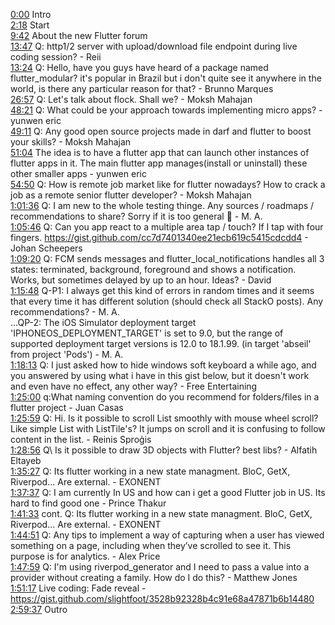 [0:00](https://www.youtube.com/watch?v=txmWGhgPKuU&t=0m00s) Intro  
[2:18](https://www.youtube.com/watch?v=txmWGhgPKuU&t=2m18s) Start  
[9:42](https://www.youtube.com/watch?v=txmWGhgPKuU&t=9m42s) About the new Flutter forum  
[13:47](https://www.youtube.com/watch?v=txmWGhgPKuU&t=13m47s) Q: http1/2 server with upload/download file endpoint during live coding session? - Reii  
[13:24](https://www.youtube.com/watch?v=txmWGhgPKuU&t=13m24s) Q: Hello, have you guys have heard of a package named flutter_modular? it's popular in Brazil but i don't quite see it anywhere in the world, is there any particular reason for that? - Brunno Marques  
[26:57](https://www.youtube.com/watch?v=txmWGhgPKuU&t=26m57s) Q: Let's talk about flock. Shall we? - Moksh Mahajan  
[48:21](https://www.youtube.com/watch?v=txmWGhgPKuU&t=48m21s) Q: What could be your approach towards implementing micro apps? - yunwen eric  
[49:11](https://www.youtube.com/watch?v=txmWGhgPKuU&t=49m11s) Q: Any good open source projects made in darf and flutter to boost your skills? - Moksh Mahajan  
[51:04](https://www.youtube.com/watch?v=txmWGhgPKuU&t=51m04s) The idea is to have a flutter app that can launch other instances of flutter apps in it. The main flutter app manages(install or uninstall) these other smaller apps - yunwen eric  
[54:50](https://www.youtube.com/watch?v=txmWGhgPKuU&t=54m50s) Q: How is remote job market like for flutter nowadays? How to crack a job as a remote senior flutter developer? - Moksh Mahajan  
[1:01:36](https://www.youtube.com/watch?v=txmWGhgPKuU&t=1h01m36s) Q: I am new to the whole testing thinge. Any sources / roadmaps / recommendations to share? Sorry if it is too general 💙 - M. A.  
[1:05:46](https://www.youtube.com/watch?v=txmWGhgPKuU&t=1h05m46s) Q: Can you app react to a multiple area tap / touch? If I tap with four fingers. https://gist.github.com/cc7d7401340ee21ecb619c5415cdcdd4 - Johan Scheepers  
[1:09:20](https://www.youtube.com/watch?v=txmWGhgPKuU&t=1h09m20s) Q: FCM sends messages and flutter_local_notifications handles all 3 states: terminated, background, foreground and shows a notification. Works, but sometimes delayed by up to an hour. Ideas? - David  
[1:15:48](https://www.youtube.com/watch?v=txmWGhgPKuU&t=1h15m48s) Q-P1: I always get this kind of errors in random times and it seems that every time it has different solution (should check all StackO posts). Any recommendations? - M. A.  
...QP-2: The iOS Simulator deployment target 'IPHONEOS_DEPLOYMENT_TARGET' is set to 9.0, but the range of supported deployment target versions is 12.0 to 18.1.99. (in target 'abseil' from project 'Pods') - M. A.  
[1:18:13](https://www.youtube.com/watch?v=txmWGhgPKuU&t=1h18m13s) Q: I just asked how to hide windows soft keyboard a while ago, and you answered by using what i have in this gist below, but it doesn't work and even have no effect, any other way? - Free Entertaining  
[1:25:00](https://www.youtube.com/watch?v=txmWGhgPKuU&t=1h25m00s) q:What naming convention do you recommend for folders/files in a flutter project - Juan Casas  
[1:25:59](https://www.youtube.com/watch?v=txmWGhgPKuU&t=1h25m59s) Q: Hi. Is it possible to scroll List smoothly with mouse wheel scroll? Like simple List with ListTile's? It jumps on scroll and it is confusing to follow content in the list. - Reinis Sproģis  
[1:28:56](https://www.youtube.com/watch?v=txmWGhgPKuU&t=1h28m56s) Q\ Is it possible to draw 3D objects with Flutter? best libs? - Alfatih Eltayeb  
[1:35:27](https://www.youtube.com/watch?v=txmWGhgPKuU&t=1h35m27s) Q: Its flutter working in a new state managment. BloC, GetX, Riverpod... Are external. - EXONENT  
[1:37:37](https://www.youtube.com/watch?v=txmWGhgPKuU&t=1h37m37s) Q: I am currently In US and how can i get a good Flutter job in US. Its hard to find good one - Prince Thakur  
[1:41:33](https://www.youtube.com/watch?v=txmWGhgPKuU&t=1h41m33s) cont. Q: Its flutter working in a new state managment. BloC, GetX, Riverpod... Are external. - EXONENT  
[1:44:51](https://www.youtube.com/watch?v=txmWGhgPKuU&t=1h44m51s) Q: Any tips to implement a way of capturing when a user has viewed something on a page, including when they’ve scrolled to see it. This purpose is for analytics. - Alex Price  
[1:47:59](https://www.youtube.com/watch?v=txmWGhgPKuU&t=1h47m59s) Q: I'm using riverpod_generator and I need to pass a value into a provider without creating a family. How do I do this? - Matthew Jones  
[1:51:17](https://www.youtube.com/watch?v=txmWGhgPKuU&t=1h51m17s) Live coding: Fade reveal - https://gist.github.com/slightfoot/3528b92328b4c91e68a47871b6b14480  
[2:59:37](https://www.youtube.com/watch?v=txmWGhgPKuU&t=2h59m37s) Outro  
